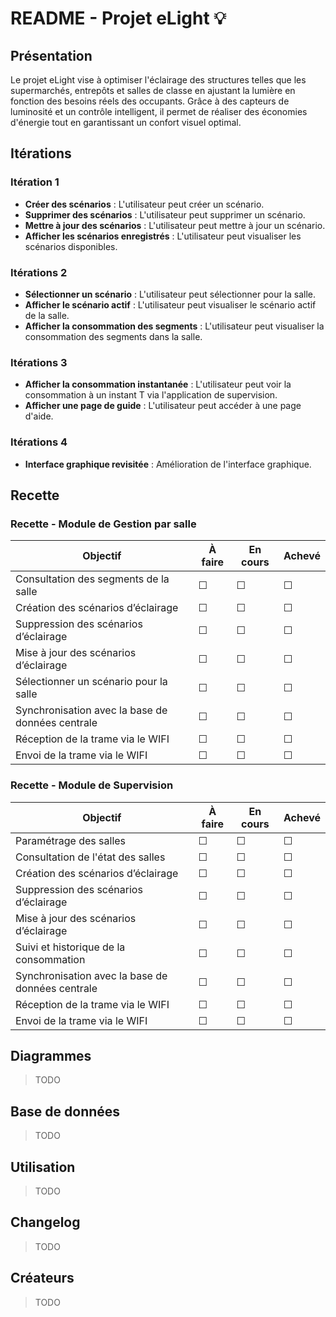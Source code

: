 # README - Projet eLight 💡

## Présentation

Le projet eLight vise à optimiser l'éclairage des structures telles que les supermarchés, entrepôts et salles de classe en ajustant la lumière en fonction des besoins réels des occupants. Grâce à des capteurs de luminosité et un contrôle intelligent, il permet de réaliser des économies d'énergie tout en garantissant un confort visuel optimal.

## Itérations

### Itération 1

- **Créer des scénarios** : L'utilisateur peut créer un scénario.
- **Supprimer des scénarios** : L'utilisateur peut supprimer un scénario.
- **Mettre à jour des scénarios** : L'utilisateur peut mettre à jour un scénario.
- **Afficher les scénarios enregistrés** : L'utilisateur peut visualiser les scénarios disponibles.

### Itérations 2

- **Sélectionner un scénario** : L'utilisateur peut sélectionner pour la salle.
- **Afficher le scénario actif** : L'utilisateur peut visualiser le scénario actif de la salle.
- **Afficher la consommation des segments** : L'utilisateur peut visualiser la consommation des segments dans la salle.

### Itérations 3

- **Afficher la consommation instantanée** : L'utilisateur peut voir la consommation à un instant T via l'application de supervision.
- **Afficher une page de guide** : L'utilisateur peut accéder à une page d'aide.

### Itérations 4

- **Interface graphique revisitée** : Amélioration de l'interface graphique.

## Recette

### Recette - Module de Gestion par salle

| Objectif | À faire | En cours | Achevé |
|----------|---------|----------|--------|
| Consultation des segments de la salle | ☐ | ☐ | ☐ |
| Création des scénarios d’éclairage | ☐ | ☐ | ☐ |
| Suppression des scénarios d’éclairage | ☐ | ☐ | ☐ |
| Mise à jour des scénarios d’éclairage | ☐ | ☐ | ☐ |
| Sélectionner un scénario pour la salle | ☐ | ☐ | ☐ |
| Synchronisation avec la base de données centrale | ☐ | ☐ | ☐ |
| Réception de la trame via le WIFI | ☐ | ☐ | ☐ |
| Envoi de la trame via le WIFI | ☐ | ☐ | ☐ |

### Recette - Module de Supervision

| Objectif | À faire | En cours | Achevé |
|----------|---------|----------|--------|
| Paramétrage des salles | ☐ | ☐ | ☐ |
| Consultation de l'état des salles | ☐ | ☐ | ☐ |
| Création des scénarios d’éclairage | ☐ | ☐ | ☐ |
| Suppression des scénarios d’éclairage | ☐ | ☐ | ☐ |
| Mise à jour des scénarios d’éclairage | ☐ | ☐ | ☐ |
| Suivi et historique de la consommation | ☐ | ☐ | ☐ |
| Synchronisation avec la base de données centrale | ☐ | ☐ | ☐ |
| Réception de la trame via le WIFI | ☐ | ☐ | ☐ |
| Envoi de la trame via le WIFI | ☐ | ☐ | ☐ |

## Diagrammes

> TODO

## Base de données

> TODO

## Utilisation

> TODO

## Changelog

> TODO

## Créateurs

> TODO
